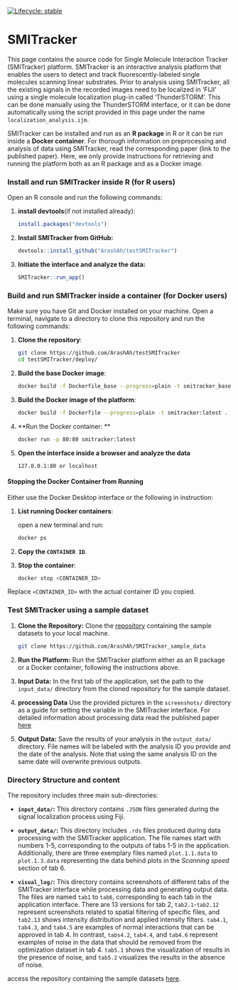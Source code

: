 <!-- badges: start -->

[![Lifecycle: stable](https://img.shields.io/badge/lifecycle-stable-brightgreen.svg)](https://lifecycle.r-lib.org/articles/stages.html#stable)

<!-- badges: end -->

# SMITracker


This page contains the source code for Single Molecule Interaction Tracker (SMITracker) platform. SMITracker is an interactive analysis platform that enables the users to detect and track fluorescently-labeled single molecules scanning linear substrates. Prior to analysis using SMITracker, all the existing signals in the recorded images need to be localized in ‘FIJI’ using a single molecule localization plug-in called ‘ThunderSTORM’. This can be done manually using the ThunderSTORM interface, or it can be done automatically using the script provided in this page under the name `localization_analysis.ijm`.

SMITracker can be installed and run as an **R package** in R or it can be run inside a **Docker container**. For thorough information on preprocessing and analysis of data using SMITracker, read the corresponding paper (link to the published paper). Here, we only provide instructions for retrieving and running the platform both as an R package and as a Docker image.

### Install and run SMITracker inside R (for R users)

Open an R console and run the following commands: 

1. **install devtools**(if not installed already):

      ``` r
      install.packages("devtools")
      
      ```
2. **Install SMITracker from GitHub:** 

      ``` r
      devtools::install_github("ArashAh/testSMITracker")
      
      ```
3. **Initiate the interface and analyze the data:**


    ``` r
    SMITracker::run_app()
    
    ```

### Build and run SMITracker inside a container (for Docker users)

Make sure you have Git and Docker installed on your machine. Open a terminal, 
navigate to a directory to clone this repository and run the following commands: 

1. **Clone the repository**:

    ```sh
    git clone https://github.com/ArashAh/testSMITracker
    cd testSMITracker/deploy/
    ```

2. **Build the base Docker image**:

    ```sh
    docker build -f Dockerfile_base --progress=plain -t smitracker_base .
    ```

3. **Build the Docker image of the platform**:

    ```sh
    docker build -f Dockerfile --progress=plain -t smitracker:latest .
    ```

4. **Run the Docker container: **

    ```sh
    docker run -p 80:80 smitracker:latest
    ```

5. **Open the interface inside a browser and analyze the data**

    ```link
    127.0.0.1:80 or localhost 
    ```


#### Stopping the Docker Container from Running

Either use the Docker Desktop interface or the following in instruction:

1. **List running Docker containers**:

    open a new terminal and run: 

    ```sh
    docker ps
    ```

2. **Copy the `CONTAINER ID`**.

3. **Stop the container**:

    ```sh
    docker stop <CONTAINER_ID>
    ```

Replace `<CONTAINER_ID>` with the actual container ID you copied.


### Test SMITracker using a sample dataset 


1. **Clone the Repository:** 
   Clone the  [repository](https://github.com/ArashAh/SMITracker_sample_data) containing the sample datasets to your local machine.
   ```sh
   git clone https://github.com/ArashAh/SMITracker_sample_data
   ```
   
2. **Run the Platform:** 
   Run the SMITracker platform either as an R package or a Docker container, following the instructions above. 
   
3. **Input Data:**
   In the first tab of the application, set the path to the `input_data/` directory from the cloned repository for the sample dataset.
   
4. **processing Data** 
   Use the provided pictures in the `screenshots/` directory as a guide for setting the variable in the SMITracker interface. For detailed information about processing data read the published paper [here](https://github.com/ArashAh/SMITracker)

5. **Output Data:** 
   Save the results of your analysis in the `output_data/` directory. File names will be labeled with the analysis ID you provide and the date of the analysis. Note that using the same analysis ID on the same date will overwrite previous outputs.


### Directory Structure and content

The repository includes three main sub-directories:

- **`input_data/`:** This directory contains `.JSON` files generated during the signal localization process using Fiji.

- **`output_data/`:** This directory includes `.rds` files produced during data processing with the SMITracker application. The file names start with numbers 1-5, corresponding to the outputs of tabs 1-5 in the application. Additionally, there are three exemplary files named `plot.1.1.data` to `plot.1.3.data` representing the data behind plots in the *Scanning speed* section of tab 6.

- **`visual_log/`:** This directory contains screenshots of different tabs of the SMITracker interface while processing data and generating output data. The files are named `tab1` to `tab6`, corresponding to each tab in the application interface. There are 13 versions for tab 2, `tab2.1`-`tab2.12` represent screenshots related to spatial filtering of specific files, and `tab2.13` shows intensity distribution and applied intensity filters. `tab4.1`, `tab4.3`, and `tab4.5` are examples of normal interactions that can be approved in tab 4. In contrast, `tabs4.2`, `tab4.4`, and `tab4.6` represent examples of noise in the data that should be removed from the optimization dataset in tab 4. `tab5.1` shows the visualization of results in the presence of noise, and `tab5.2` visualizes the results in the absence of noise.


access the repository containing the sample datasets [here](https://github.com/ArashAh/SMITracker_sample_data).
